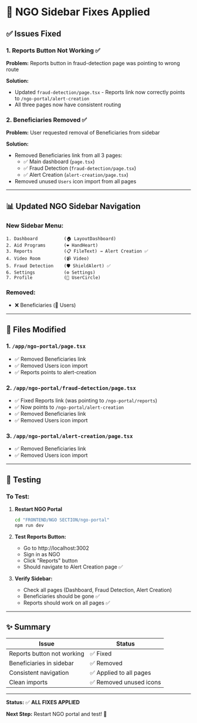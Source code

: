 # 🔧 NGO Sidebar Fixes Applied

## ✅ Issues Fixed

### 1. Reports Button Not Working ✅
**Problem:** Reports button in fraud-detection page was pointing to wrong route

**Solution:**
- Updated `fraud-detection/page.tsx` - Reports link now correctly points to `/ngo-portal/alert-creation`
- All three pages now have consistent routing

### 2. Beneficiaries Removed ✅
**Problem:** User requested removal of Beneficiaries from sidebar

**Solution:**
- Removed Beneficiaries link from all 3 pages:
  - ✅ Main dashboard (`page.tsx`)
  - ✅ Fraud Detection (`fraud-detection/page.tsx`)
  - ✅ Alert Creation (`alert-creation/page.tsx`)
- Removed unused `Users` icon import from all pages

---

## 📊 Updated NGO Sidebar Navigation

### New Sidebar Menu:
```
1. Dashboard          (🏠 LayoutDashboard)
2. Aid Programs       (❤️ HandHeart)
3. Reports            (📋 FileText) → Alert Creation ✅
4. Video Room         (📹 Video)
5. Fraud Detection    (🛡️ ShieldAlert) ✅
6. Settings           (⚙️ Settings)
7. Profile            (👤 UserCircle)
```

### Removed:
- ❌ Beneficiaries (👥 Users)

---

## 📁 Files Modified

### 1. `/app/ngo-portal/page.tsx`
- ✅ Removed Beneficiaries link
- ✅ Removed Users icon import
- ✅ Reports points to alert-creation

### 2. `/app/ngo-portal/fraud-detection/page.tsx`
- ✅ Fixed Reports link (was pointing to `/ngo-portal/reports`)
- ✅ Now points to `/ngo-portal/alert-creation`
- ✅ Removed Beneficiaries link
- ✅ Removed Users icon import

### 3. `/app/ngo-portal/alert-creation/page.tsx`
- ✅ Removed Beneficiaries link
- ✅ Removed Users icon import

---

## 🧪 Testing

### To Test:
1. **Restart NGO Portal**
   ```bash
   cd "FRONTEND/NGO SECTION/ngo-portal"
   npm run dev
   ```

2. **Test Reports Button:**
   - Go to http://localhost:3002
   - Sign in as NGO
   - Click "Reports" button
   - Should navigate to Alert Creation page ✅

3. **Verify Sidebar:**
   - Check all pages (Dashboard, Fraud Detection, Alert Creation)
   - Beneficiaries should be gone ✅
   - Reports should work on all pages ✅

---

## ✨ Summary

| Issue | Status |
|-------|--------|
| Reports button not working | ✅ Fixed |
| Beneficiaries in sidebar | ✅ Removed |
| Consistent navigation | ✅ Applied to all pages |
| Clean imports | ✅ Removed unused icons |

---

**Status:** ✅ **ALL FIXES APPLIED**

**Next Step:** Restart NGO portal and test! 🚀
